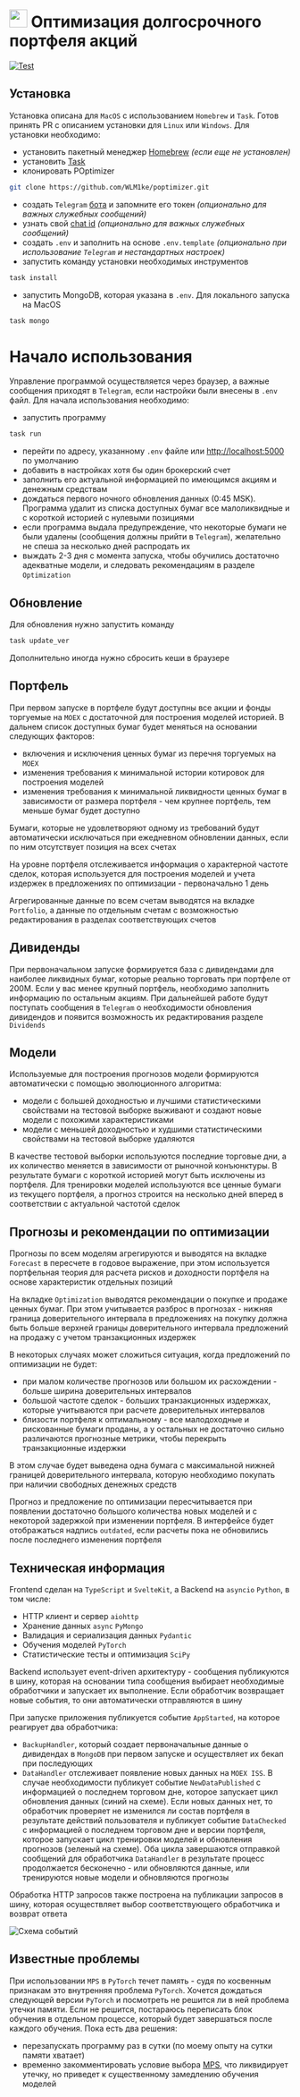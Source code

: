 # <picture><img src="frontend/static/favicon.ico" height="32px"/></picture> Оптимизация долгосрочного портфеля акций

[![Test](https://github.com/WLM1ke/poptimizer/actions/workflows/test.yml/badge.svg)](https://github.com/WLM1ke/poptimizer/actions/workflows/test.yml)

## Установка

Установка описана для `MacOS` с использованием `Homebrew` и `Task`. Готов принять PR с описанием установки для `Linux` или `Windows`. Для установки необходимо:

- установить пакетный менеджер [Homebrew](https://brew.sh) _(если еще не установлен)_
- установить [Task](https://taskfile.dev/installation/#homebrew)
- клонировать POptimizer

```bash
git clone https://github.com/WLM1ke/poptimizer.git
```

- создать `Telegram` [бота](https://core.telegram.org/bots/features#creating-a-new-bot) и запомните его токен _(опционально для важных служебных сообщений)_
- узнать свой [chat id](https://gist.github.com/nafiesl/4ad622f344cd1dc3bb1ecbe468ff9f8a#get-chat-id-for-a-private-chat) _(опционально для важных служебных сообщений)_
- создать `.env` и заполнить на основе `.env.template` _(опционально при использование `Telegram` и нестандартных настроек)_
- запустить команду установки необходимых инструментов

```bash
task install
```

- запустить MongoDB, которая указана в `.env`. Для локального запуска на MacOS

```bash
task mongo
```

# Начало использования

Управление программой осуществляется через браузер, а важные сообщения приходят в `Telegram`, если настройки были внесены в `.env` файл. Для начала использования необходимо:

- запустить программу

```bash
task run
```

- перейти по адресу, указанному `.env` файле или [http://localhost:5000](http://localhost:5000) по умолчанию
- добавить в настройках хотя бы один брокерский счет
- заполнить его актуальной информацией по имеющимся акциям и денежным средствам
- дождаться первого ночного обновления данных (0:45 MSK). Программа удалит из списка доступных бумаг все малоликвидные и с короткой историей с нулевыми позициями
- если программа выдала предупреждение, что некоторые бумаги не были удалены (сообщения должны прийти в `Telegram`), желательно не спеша за несколько дней распродать их
- выждать 2-3 дня с момента запуска, чтобы обучились достаточно адекватные модели, и следовать рекомендациям в разделе `Optimization`

## Обновление

Для обновления нужно запустить команду

```bash
task update_ver
```

Дополнительно иногда нужно сбросить кеши в браузере

## Портфель

При первом запуске в портфеле будут доступны все акции и фонды торгуемые на `MOEX` с достаточной для построения моделей историей. В дальнем список доступных бумаг будет меняться на основании следующих факторов:

- включения и исключения ценных бумаг из перечня торгуемых на `MOEX`
- изменения требования к минимальной истории котировок для построения моделей
- изменения требования к минимальной ликвидности ценных бумаг в зависимости от размера портфеля - чем крупнее портфель, тем меньше бумаг будет доступно

Бумаги, которые не удовлетворяют одному из требований будут автоматически исключаться при ежедневном обновлении данных, если по ним отсутствует позиция на всех счетах

На уровне портфеля отслеживается информация о характерной частоте сделок, которая используется для построения моделей и учета издержек в предложениях по оптимизации - первоначально 1 день

Агрегированные данные по всем счетам выводятся на вкладке `Portfolio`, а данные по отдельным счетам с возможностью редактирования в разделах соответствующих счетов

## Дивиденды

При первоначальном запуске формируется база с дивидендами для наиболее ликвидных бумаг, которые реально торговать при портфеле от 200М.
Если у вас менее крупный портфель, необходимо заполнить информацию по остальным акциям. При дальнейшей работе будут поступать сообщения в `Telegram` о необходимости обновления дивидендов и появится возможность их редактирования разделе `Dividends`

## Модели

Используемые для построения прогнозов модели формируются автоматически с помощью эволюционного алгоритма:

- модели с большей доходностью и лучшими статистическими свойствами на тестовой выборке выживают и создают новые модели с похожими характеристиками
- модели с меньшей доходностью и худшими статистическими свойствами на тестовой выборке удаляются

В качестве тестовой выборки используются последние торговые дни, а их количество меняется в зависимости от рыночной конъюнктуры. В результате бумаги с короткой историей могут быть исключены из портфеля.
Для тренировки моделей используются все ценные бумаги из текущего портфеля, а прогноз строится на несколько дней вперед в соответствии с актуальной частотой сделок

## Прогнозы и рекомендации по оптимизации

Прогнозы по всем моделям агрегируются и выводятся на вкладке `Forecast` в пересчете в годовое выражение, при этом используется портфельная теория для расчета рисков и доходности портфеля на основе характеристик отдельных позиций

На вкладке `Optimization` выводятся рекомендации о покупке и продаже ценных бумаг. При этом учитывается разброс в прогнозах - нижняя граница доверительного интервала в предложениях на покупку должна быть больше верхней границы доверительного интервала предложений на продажу с учетом транзакционных издержек

В некоторых случаях может сложиться ситуация, когда предложений по оптимизации не будет:

- при малом количестве прогнозов или большом их расхождении - больше ширина доверительных интервалов
- большой частоте сделок - больших транзакционных издержках, которые учитываются при расчете доверительных интервалов
- близости портфеля к оптимальному - все малодоходные и рискованные бумаги проданы, а у остальных не достаточно сильно различаются прогнозные метрики, чтобы перекрыть транзакционные издержки

В этом случае будет выведена одна бумага с максимальной нижней границей доверительного интервала, которую необходимо покупать при наличии свободных денежных средств

Прогноз и предложение по оптимизации пересчитывается при появлении достаточно большого количества новых моделей и с некоторой задержкой при изменении портфеля. В интерфейсе будет отображаться надпись `outdated`, если расчеты пока не обновились после последнего изменения портфеля

## Техническая информация

Frontend сделан на `TypeScript` и `SvelteKit`, а Backend на `asyncio` `Python`, в том числе:

- HTTP клиент и сервер `aiohttp`
- Хранение данных `async` `PyMongo`
- Валидация и сериализация данных `Pydantic`
- Обучения моделей `PyTorch`
- Статистические тесты и оптимизация `SciPy`

Backend использует event-driven архитектуру - сообщения публикуются в шину, которая на основании типа сообщения выбирает необходимые обработчики и запускает их выполнение. Если обработчик возвращает новые события, то они автоматически отправляются в шину

При запуске приложения публикуется событие `AppStarted`, на которое реагирует два обработчика:

- `BackupHandler`, который создает первоначальные данные о дивидендах в `MongoDB` при первом запуске и осуществляет их бекап при последующих
- `DataHandler` отслеживает появление новых данных на `MOEX ISS`. В случае необходимости публикует событие `NewDataPublished` с информацией о последнем торговом дне, которое запускает цикл обновления данных (синий на схеме). Если новых данных нет, то обработчик проверяет не изменился ли состав портфеля в результате действий пользователя и публикует событие `DataChecked` с информацией о последнем торговом дне и версии портфеля, которое запускает цикл тренировки моделей и обновления прогнозов (зеленый на схеме). Оба цикла завершаются отправкой сообщений для обработчика `DataHandler` в результате процесс продолжается бесконечно - или обновляются данные, или тренируются новые модели и обновляются прогнозы

Обработка HTTP запросов также построена на публикации запросов в шину, которая осуществляет выбор соответствующего обработчика и возврат ответа

![Схема событий](docs/.excalidraw.svg)

## Известные проблемы

При использовании `MPS` в `PyTorch` течет память - судя по косвенным признакам это внутренняя проблема `PyTorch`. Хочется дождаться следующей версии `PyTorch` и посмотреть не решится ли в ней проблема утечки памяти. Если не решится, постараюсь переписать блок обучения в отдельном процессе, который будет завершаться после каждого обучения. Пока есть два решения:

- перезапускать программу раз в сутки (по моему опыту на сутки памяти хватает)
- временно закомментировать условие выбора [MPS](https://github.com/WLM1ke/poptimizer/blob/master/poptimizer/use_cases/dl/trainer.py#L79), что ликвидирует утечку, но приведет к существенному замедлению обучения моделей
